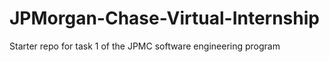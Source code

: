 # JPMorgan-Chase-Virtual-Internship
Starter repo for task 1 of the JPMC software engineering program
